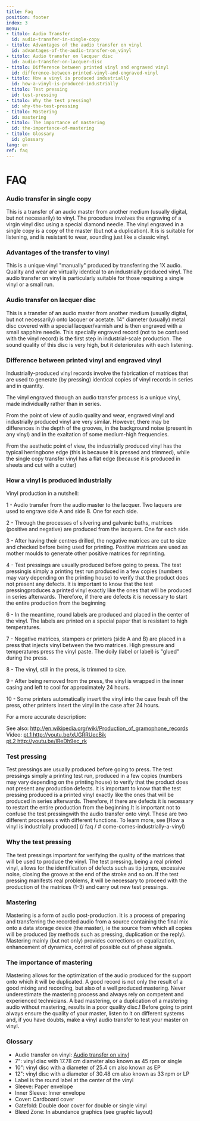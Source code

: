 ```yaml
---
title: Faq
position: footer
index: 3
menu:
- titolo: Audio Transfer
  id: audio-transfer-in-single-copy
- titolo: Advantages of the audio transfer on vinyl
  id: advantages-of-the-audio-transfer-on_vinyl
- titolo: Audio transfer on lacquer disc
  id: audio-transfer-on-lacquer-disc
- titolo: Difference between printed vinyl and engraved vinyl
  id: difference-between-printed-vinyl-and-engraved-vinyl
- titolo: How a vinyl is produced industrially
  id: how-a-vinyl-is-produced-industrially
- titolo: Test pressing
  id: test-pressing
- titolo: Why the test pressing?
  id: why-the-test-pressing
- titolo: Mastering
  id: mastering
- titolo: The importance of mastering
  id: the-importance-of-mastering
- titolo: Glossary
  id: glossary
lang: en
ref: faq
---
```


# FAQ

### Audio transfer in single copy
This is a transfer of an audio master from another medium (usually digital, but not necessarily) to vinyl. The procedure involves the engraving of a virgin vinyl disc using a special diamond needle. The vinyl engraved in a single copy is a copy of the master (but not a duplication). It is is suitable for listening, and is resistant to wear, sounding just like a classic vinyl.

### Advantages of the transfer to vinyl
This  is a unique vinyl "manually" produced by transferring the 1X audio. Quality and wear are virtually identical to an industrially produced vinyl. The audio transfer on vinyl is particularly suitable for those requiring a single vinyl or a small run.

### Audio transfer on lacquer disc
This is a transfer of an audio master from another medium (usually digital, but not necessarily) onto lacquer or acetate. 14" diameter (usually) metal disc covered with a special lacquer/varnish and is then engraved with a small sapphire needle. This specially engraved record (not to be confused with the vinyl record) is the first step in industrial-scale production. The sound quality of this disc is very high, but it deteriorates with each listening.

### Difference between printed vinyl and engraved vinyl
Industrially-produced vinyl records involve the fabrication of matrices that are used to generate (by pressing) identical copies of vinyl records in series and in quantity.

The vinyl engraved through an audio transfer process is a unique vinyl, made individually rather than in series.

From the point of view of audio quality and wear, engraved vinyl and industrially produced vinyl are very similar. However, there may be differences in the depth of the grooves, in the background noise (present in any vinyl) and in the exaltation of some medium-high frequencies.

From the aesthetic point of view, the industrially produced vinyl has the typical herringbone edge (this is because it is pressed and trimmed), while the single copy transfer vinyl has a flat edge (because it is produced in sheets and cut with a cutter)


### How a vinyl is produced industrially

Vinyl production in a nutshell:

1 - Audio transfer from the audio master to the lacquer. Two laquers are used to engrave side A and side B. One for each side.

2 - Through the processes of silvering and galvanic baths, matrices (positive and negative) are produced from the lacquers. One for each side.

3 - After having their centres drilled, the negative matrices are cut to size and checked before being used for printing. Positive matrices are used as mother moulds to generate other positive matrices for reprinting.

4 - Test pressings are usually produced before going to press. The test pressingis simply a printing test run produced in a few copies (numbers may vary depending on the printing house) to verify that the product does not present any defects. It is important to know that the test pressingproduces a printed vinyl exactly like the ones that will be produced in series afterwards. Therefore, if there are defects it is necessary to start the entire production from the beginning

6 - In the meantime, round labels are produced and placed in the center of the vinyl. The labels are printed on a special paper that is resistant to high temperatures.

7 - Negative matrices, stampers or printers (side A and B) are placed in a press that injects vinyl between the two matrices. High pressure and  temperatures press the vinyl paste. The doily (label or label) is "glued" during the press.

8 - The vinyl, still in the press, is trimmed to size.

9 - After being removed from the press, the vinyl is wrapped in the inner casing and left to cool for approximately 24 hours.

10 - Some printers automatically insert the vinyl into the case fresh off the press, other printers insert the vinyl in the case after 24 hours.

For a more accurate description:

See also: <a target="blank" href="http://en.wikipedia.org/wiki/Production_of_gramophone_records">http://en.wikipedia.org/wiki/Production_of_gramophone_records</a><br>
Video: <a target="blank" href="http://youtu.be/xUGRRUecBik"> pt.1 http://youtu.be/xUGRRUecBik</a><br>
<a target="blank" href="http://youtu.be/IReDh9ec_rk">pt.2 http://youtu.be/IReDh9ec_rk</a>

### Test pressing
Test pressings are usually produced before going to press. The test pressings simply a printing test run, produced in a few copies (numbers may vary depending on the printing house) to verify that the product does not present any production defects. It is important to know that the test pressing produced is a printed vinyl exactly like the ones that will be produced in series afterwards. Therefore, if there are defects it is necessary to restart the entire production from the beginning.It is important not to confuse the test pressingwith the audio transfer onto vinyl. These are two different processes s with different functions. To learn more, see [How a vinyl is industrially produced] (/ faq / # come-comes-industrially-a-vinyl)

### Why the test pressing
The test pressings  important for verifying the quality of the matrices that will be used to produce the vinyl. The test pressing, being a real printed vinyl, allows for the identification of defects such as tip jumps, excessive noise, closing the groove at the end of the stroke and so on. If the test pressing manifests real problems, it will be necessary to proceed with the production of the matrices (1-3) and carry out new test pressings.

### Mastering
Mastering is a form of audio post-production. It is a process of preparing and transferring the recorded audio from a source containing the final mix onto a data storage device (the master), ie the source from which all copies will be produced (by methods such as pressing, duplication or the reply). 
Mastering mainly (but not only) provides corrections on equalization, enhancement of dynamics, control of possible out of phase signals.

### The importance of mastering
Mastering allows for the optimization of the audio produced for the support onto which it will be duplicated. A good record is not only the result of a good mixing and recording, but also of a well produced mastering. Never underestimate the mastering process and always rely on competent and experienced technicians. A bad mastering, or a duplication of a mastering audio without mastering, results in a poor quality disc.! 
Before going to print always ensure the quality of your master, listen to it on different systems  and, if you have doubts, make a vinyl audio transfer to test  your master on vinyl.

### Glossary
* Audio transfer on vinyl: [Audio transfer on vinyl](/faq/#audio-transfer-in-single-copy)
* 7": vinyl disc with 17.78 cm diameter also known as 45 rpm or single
* 10": vinyl disc with a diameter of 25.4 cm also known as EP
* 12": vinyl disc with a diameter of 30.48 cm also known as 33 rpm or LP
* Label is the round label at the center of the vinyl
* Sleeve: Paper envelope
* Inner Sleeve: Inner envelope
* Cover: Cardboard cover
* Gatefold: Double door cover for double or single vinyl
* Bleed Zone: In abundance graphics (see graphic layout)



